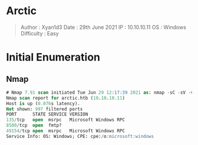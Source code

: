 # Arctic
>Author : Xyan1d3
>Date : 29th June 2021
>IP : 10.10.10.11
>OS : Windows
>Difficulty : Easy

# Initial Enumeration
## Nmap
```sql
# Nmap 7.91 scan initiated Tue Jun 29 12:17:39 2021 as: nmap -sC -sV -v -oN nmap/arctic 10.10.10.11
Nmap scan report for arctic.htb (10.10.10.11)
Host is up (0.076s latency).
Not shown: 997 filtered ports
PORT      STATE SERVICE VERSION
135/tcp   open  msrpc   Microsoft Windows RPC
8500/tcp  open  fmtp?
49154/tcp open  msrpc   Microsoft Windows RPC
Service Info: OS: Windows; CPE: cpe:/o:microsoft:windows
```

